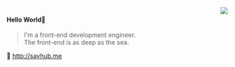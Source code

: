 <img align="right" src="https://github-readme-stats.vercel.app/api?username=liruifengv&show_icons=true&icon_color=805AD5&text_color=718096&bg_color=000000&hide_title=true" />

#### Hello World👏

> I'm a front-end development engineer.  
> The front-end is as deep as the sea.

🔗 http://sayhub.me
